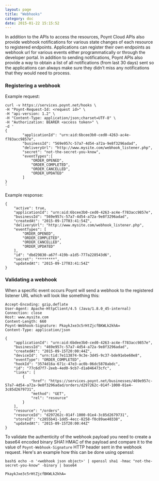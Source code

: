 ```yaml
---
layout: page
title: "Webhooks"
category: doc
date: 2015-01-22 15:15:52
---
```



In addition to the APIs to access the resources, Poynt Cloud APIs also provide webhook notifications for various state changes of each resource to registered endpoints. Applications can register their own endpoints as webhook url for various events either programmatically or through the developer portal. In addition to sending notifications, Poynt APIs also provide a way to obtain a list of all notifications (from last 30 days) sent so the applications can always make sure they didn’t miss any notifications that they would need to process.

### Registering a webhook

Example request:

~~~
curl -v https://services.poynt.net/hooks \
-H "Poynt-Request-Id: <request id>" \
-H "api-version: 1.2" \
-H "Content-Type: application/json;charset=UTF-8" \
-H "Authorization: BEARER <access token>" \
-d '
{
        "applicationId": "urn:aid:6bcee3b0-ced0-4263-ac4e-f783acc9857e",
        "businessId": "569e957c-57a7-4d54-a72a-9e8f3296adad",
        "deliveryUrl": "http://www.mysite.com/webhook_listener.php",
        "secret": "not-the-secret-you-know",
        "eventTypes":[
	        "ORDER_OPENED",
	        "ORDER_COMPLETED",
	        "ORDER_CANCELLED",
	        "ORDER_UPDATED"
        ]
}
'
~~~

Example response:

~~~
{
    "active": true,
    "applicationId": "urn:aid:6bcee3b0-ced0-4263-ac4e-f783acc9857e",
    "businessId": "569e957c-57a7-4d54-a72a-9e8f3296adad",
    "createdAt": "2015-09-17T03:41:54Z",
    "deliveryUrl": "http://www.mysite.com/webhook_listener.php",
    "eventTypes": [
        "ORDER_OPENED",
        "ORDER_COMPLETED",
        "ORDER_CANCELLED",
        "ORDER_UPDATED"
    ],
    "id": "dbd29830-a67f-419b-a1d5-777a228543d6",
    "secret": "********",
    "updatedAt": "2015-09-17T03:41:54Z"
}

~~~

### Validating a webhook

When a specific event occurs Poynt will send a webhook to the registered listener URL which will look like something this:

~~~
Accept-Encoding: gzip,deflate
User-Agent: Apache-HttpClient/4.5 (Java/1.8.0_45-internal)
Connection: close
Host: www.mysite.com
Content-Length: 660
Poynt-Webhook-Signature: PkaykJxe3c5rHtZjcfBKWLk2khA=
Content-Type: application/json

{
    "applicationId": "urn:aid:6bdee3b0-ced0-4263-ac4e-f783acc9857e",
    "businessId": "469e957c-57a7-4d54-a72a-9e8f3296adad",
    "createdAt": "2015-09-15T20:00:44Z",
    "deviceId": "urn:tid:7e113874-9c3e-3d45-9c37-bde91ebe60e8",
    "eventType": "ORDER_COMPLETED",
    "hookId": "3574d16a-671c-47e3-ac0b-06dc5878abdc",
    "id": "77c6d7f7-2eeb-4ed0-9cb7-d1a846473cfc",
    "links": [
        {
            "href": "https://services.poynt.net/businesses/469e957c-57a7-4d54-a72a-9e8f3296adad/orders/d297262c-014f-1000-01e4-3c85d2679731",
            "method": "GET",
            "rel": "resource"
        }
    ],
    "resource": "/orders",
    "resourceId": "d297262c-014f-1000-01e4-3c85d2679731",
    "storeId": "c2855b41-1dd5-4ecc-8258-f0c89ae40338",
    "updatedAt": "2015-09-15T20:00:44Z"
}
~~~

To validate the authenticity of the webhook payload you need to create a base64 encoded binary SHA1 HMAC of the payload and compare it to the value of `Poynt-Webhook-Signature` HTTP header sent in the webhook request. Here's an example how this can be done using openssl:

~~~
bash$ echo -n '<webhook json object>' | openssl sha1 -hmac "not-the-secret-you-know" -binary | base64

PkaykJxe3c5rHtZjcfBKWLk2khA=
~~~

